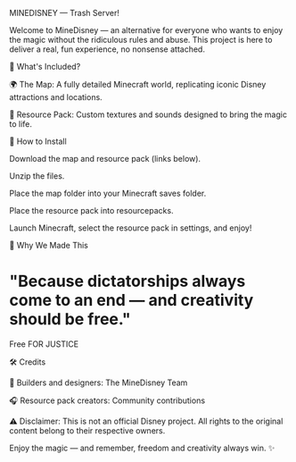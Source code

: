 MINEDISNEY — Trash Server!

Welcome to MineDisney — an alternative for everyone who wants to enjoy the magic without the ridiculous rules and abuse. This project is here to deliver a real, fun experience, no nonsense attached.

📌 What's Included?

🌍 The Map: A fully detailed Minecraft world, replicating iconic Disney attractions and locations.

🎨 Resource Pack: Custom textures and sounds designed to bring the magic to life.

🚀 How to Install

Download the map and resource pack (links below).

Unzip the files.

Place the map folder into your Minecraft saves folder.

Place the resource pack into resourcepacks.

Launch Minecraft, select the resource pack in settings, and enjoy!

💪 Why We Made This

<h1>"Because dictatorships always come to an end — and creativity should be free."</h1>

Free FOR JUSTICE

🛠️ Credits

🎢 Builders and designers: The MineDisney Team

🎧 Resource pack creators: Community contributions

⚠️ Disclaimer: This is not an official Disney project. All rights to the original content belong to their respective owners.

Enjoy the magic — and remember, freedom and creativity always win. ✨
